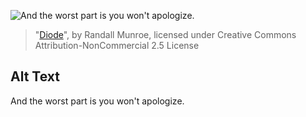 ![And the worst part is you won't apologize.](https://imgs.xkcd.com/comics/diode.png)
> "[Diode](https://xkcd.com/814/)", by Randall Munroe, licensed under Creative Commons Attribution-NonCommercial 2.5 License

## Alt Text
And the worst part is you won't apologize.
